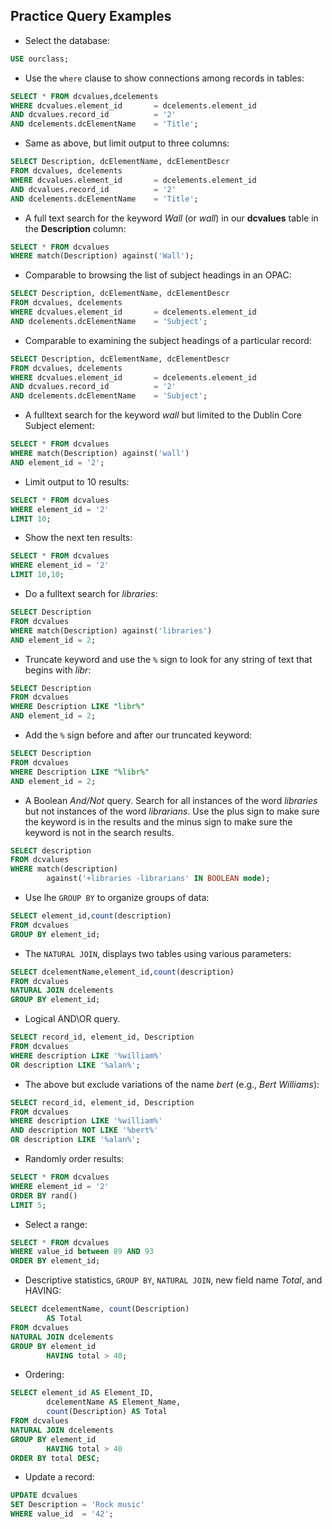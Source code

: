 ## Practice Query Examples

* Select the database:
 
```sql
USE ourclass;
```

* Use the `where` clause to show connections among records in tables:

```sql
SELECT * FROM dcvalues,dcelements
WHERE dcvalues.element_id       = dcelements.element_id
AND dcvalues.record_id          = '2'
AND dcelements.dcElementName    = 'Title';
```

* Same as above, but limit output to three columns:

```sql
SELECT Description, dcElementName, dcElementDescr
FROM dcvalues, dcelements
WHERE dcvalues.element_id       = dcelements.element_id
AND dcvalues.record_id          = '2'
AND dcelements.dcElementName    = 'Title';
```

* A full text search for the keyword *Wall* (or *wall*) in our
  **dcvalues** table in the **Description** column:

```sql
SELECT * FROM dcvalues
WHERE match(Description) against('Wall');
```

* Comparable to browsing the list of subject headings in an OPAC:

```sql
SELECT Description, dcElementName, dcElementDescr
FROM dcvalues, dcelements
WHERE dcvalues.element_id       = dcelements.element_id
AND dcelements.dcElementName    = 'Subject';
```

* Comparable to examining the subject headings of a particular
  record:

```sql
SELECT Description, dcElementName, dcElementDescr
FROM dcvalues, dcelements
WHERE dcvalues.element_id       = dcelements.element_id
AND dcvalues.record_id          = '2'
AND dcelements.dcElementName    = 'Subject';
```

* A fulltext search for the keyword *wall* but limited to the
  Dublin Core Subject element:

```sql
SELECT * FROM dcvalues
WHERE match(Description) against('wall')
AND element_id = '2';
```

* Limit output to 10 results:

```sql
SELECT * FROM dcvalues
WHERE element_id = '2'
LIMIT 10;
```

* Show the next ten results:

```sql
SELECT * FROM dcvalues
WHERE element_id = '2'
LIMIT 10,10;
```

* Do a fulltext search for *libraries*:

```sql
SELECT Description
FROM dcvalues
WHERE match(Description) against('libraries')
AND element_id = 2;
```

* Truncate keyword and use the `%` sign to look for any string of
  text that begins with *libr*:

```sql
SELECT Description
FROM dcvalues
WHERE Description LIKE "libr%"
AND element_id = 2;
```

* Add the `%` sign before and after our truncated keyword:

```sql
SELECT Description
FROM dcvalues
WHERE Description LIKE "%libr%"
AND element_id = 2;
```

* A Boolean *And/Not* query.  Search for all instances of the word
  *libraries* but not instances of the word *librarians*. Use the
  plus sign to make sure the keyword is in the results and the
  minus sign to make sure the keyword is not in the search
  results.

```sql
SELECT description
FROM dcvalues
WHERE match(description)
        against('+libraries -librarians' IN BOOLEAN mode);
```

* Use lhe `GROUP BY` to organize groups of data:

```sql
SELECT element_id,count(description)
FROM dcvalues
GROUP BY element_id;
```

* The `NATURAL JOIN`, displays two tables using various
  parameters:

```sql
SELECT dcelementName,element_id,count(description)
FROM dcvalues
NATURAL JOIN dcelements
GROUP BY element_id;
```

* Logical AND\OR query.

```sql
SELECT record_id, element_id, Description
FROM dcvalues
WHERE description LIKE '%william%'
OR description LIKE '%alan%';
```

* The above but exclude variations of the name *bert* (e.g., *Bert
  Williams*):

```sql
SELECT record_id, element_id, Description
FROM dcvalues
WHERE description LIKE '%william%'
AND description NOT LIKE '%bert%'
OR description LIKE '%alan%';
```

* Randomly order results:

```sql
SELECT * FROM dcvalues               
WHERE element_id = '2'
ORDER BY rand()
LIMIT 5;
```

* Select a range:

```sql
SELECT * FROM dcvalues
WHERE value_id between 89 AND 93
ORDER BY element_id;
```

* Descriptive statistics, `GROUP BY`, `NATURAL JOIN`, new field
  name *Total*, and HAVING:

```sql
SELECT dcelementName, count(Description)
        AS Total
FROM dcvalues
NATURAL JOIN dcelements
GROUP BY element_id
        HAVING total > 40;
```

* Ordering:

```sql
SELECT element_id AS Element_ID,
        dcelementName AS Element_Name,
        count(Description) AS Total
FROM dcvalues
NATURAL JOIN dcelements
GROUP BY element_id
        HAVING total > 40
ORDER BY total DESC;
```

* Update a record:

```sql
UPDATE dcvalues
SET Description = 'Rock music'
WHERE value_id  = '42';
```
